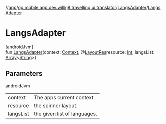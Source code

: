 //[app](../../../index.md)/[op.mobile.app.dev.willkj8.travelling.ui.translator](../index.md)/[LangsAdapter](index.md)/[LangsAdapter](-langs-adapter.md)

# LangsAdapter

[androidJvm]\
fun [LangsAdapter](-langs-adapter.md)(context: [Context](https://developer.android.com/reference/kotlin/android/content/Context.html), @[LayoutRes](https://developer.android.com/reference/kotlin/androidx/annotation/LayoutRes.html)resource: [Int](https://kotlinlang.org/api/latest/jvm/stdlib/kotlin/-int/index.html), langsList: [Array](https://kotlinlang.org/api/latest/jvm/stdlib/kotlin/-array/index.html)&lt;[String](https://kotlinlang.org/api/latest/jvm/stdlib/kotlin/-string/index.html)&gt;)

## Parameters

androidJvm

| | |
|---|---|
| context | The apps current context. |
| resource | the spinner layout. |
| langsList | the given list of languages. |
